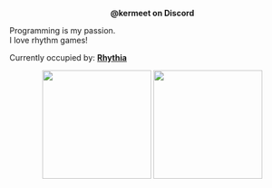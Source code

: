 <p align="center"><b>@kermeet on Discord</b></p>
<p>
	Programming is my passion.<br>I love rhythm games!
</p>
<p>Currently occupied by: <b><a href="https://github.com/Rhythia/Rhythia">Rhythia</a></b></p>
<p align="center">
	<img src="https://github-readme-stats.vercel.app/api?username=krmeet&show_icons=true&theme=omni&hide_border=true" height="192px"/>
	<img src="https://github-readme-stats.vercel.app/api/top-langs/?username=krmeet&layout=compact&theme=omni&langs_count=10&hide_border=true" height="192px"/>
</p>

